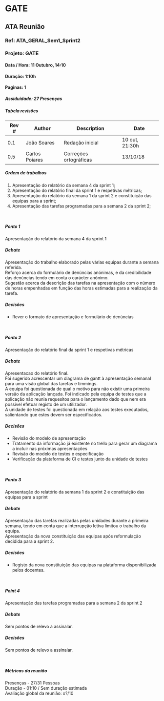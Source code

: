 # GATE

## ATA Reunião

### Ref: ATA_GERAL_Sem1_Sprint2

### Projeto: GATE

#### Data / Hora: 11 Outubro, 14:10

#### Duração: 1:10h

#### Paginas: 1

##### Assiduidade: 27 Presenças

##### Tabela revisões

| Rev # | Author | Description | Date |
| --- | --- | --- | --- | 
| 0.1 | João Soares | Redação inicial | 10 out, 21:30h|
| 0.5| Carlos Poiares | Correções ortográficas | 13/10/18|

##### Ordem de trabalhos

1. Apresentação do relatório da semana 4 da sprint 1;
2. Apresentação do relatório final da sprint 1 e respetivas métricas;
3. Apresentação do relatório da semana 1 da sprint 2 e constituição das equipas para a sprint;
4. Apresentação das tarefas programadas para a semana 2 da sprint 2;

<br/>

##### Ponto 1

Apresentação do relatório da semana 4 da sprint 1

##### Debate

Apresentação do trabalho elaborado pelas várias equipas durante a semana referida.<br/>
Reforço acerca do formulário de denúncias anónimas, e da credibilidade das denúncias tendo em conta o carácter anónimo.<br/>
Sugestão acerca da descrição das tarefas na apresentação com o número de horas empenhadas em função das horas estimadas para a realização da tarefa.

##### Decisões

* Rever o formato de apresentação e formulário de denúncias


<br/>

##### Ponto 2

Apresentação do relatório final da sprint 1 e respetivas métricas

##### Debate

Apresentacao do relatório final.<br/>
Foi sugerido acrescentar um diagrama de gantt à apresentação semanal para uma visão global das tarefas e timmings.<br/>
A equipa foi questionada de qual o motivo para não existir uma primeira versão da aplicação lançada. Foi indicado pela equipa de testes que a aplicação não reunia requesitos para o lançamento dado que nem era possível efetuar registo de um utilizador.<br/>
A unidade de testes foi questionada em relação aos testes executados, salientando que estes devem ser especificados.

##### Decisões

* Revisão do modelo de apresentação 
* Tratamento da informação já existente no trello para gerar um diagrama a incluir nas próximas apresentações
* Revisão do modelo de testes e especificação
* Verificação da plataforma de CI e testes junto da unidade de testes

<br/>

##### Ponto 3

Apresentação do relatório da semana 1 da sprint 2 e constituição das equipas para a sprint

##### Debate

Apresentação das tarefas realizadas pelas unidades durante a primeira semana, tendo em conta que a interrupção letiva limitou o trabalho da equipa.<br/>
Apresentação da nova constituição das equipas após reformulação decidida para a sprint 2.<br/>


##### Decisões

* Registo da nova constituição das equipas na plataforma disponibilizada pelos docentes.


<br/>

##### Point 4

Apresentação das tarefas programadas para a semana 2 da sprint 2

##### Debate

Sem pontos de relevo a assinalar.

##### Decisões

Sem pontos de relevo a assinalar.


<br/>

##### Métricas da reunião

Presenças - 27/31 Pessoas<br/>
Duração - 01:10 / Sem duração estimada<br/>
Avaliação global da reunião: x?/10<br/>